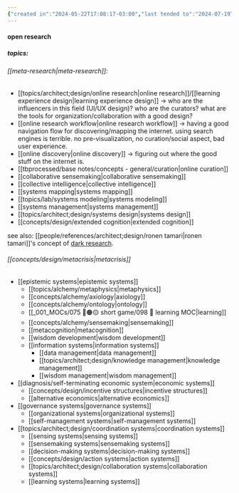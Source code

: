 ```yaml
---
{"created in":"2024-05-22T17:08:17-03:00","last tended to":"2024-07-19T03:13:47-03:00","tags":["topic","research","design","alchemy","🌱"],"created":"2024-05-22T17:08:17.985-03:00","updated":"2024-12-13T17:23:45.647-03:00","notestage":["🌱"],"dg-publish":true,"permalink":"/topics/architect-design/research/","dgPassFrontmatter":true}
---
```


#### open research

##### topics:
###### [[meta-research\|meta-research]]:
- [[topics/architect;design/online research\|online research]]/[[learning experience design\|learning experience design]] -> who are the influencers in this field (UI/UX design)? who are the curators? what are the tools for organization/collaboration with a good design?
- [[online research workflow\|online research workflow]] -> having a good navigation flow for discovering/mapping the internet. using search engines is terrible. no pre-visualization, no curation/social aspect, bad user experience.
- [[online discovery\|online discovery]] -> figuring out where the good stuff on the internet is.
- [[tbprocessed/base notes/concepts - general/curation\|online curation]]
- [[collaborative sensemaking\|collaborative sensemaking]]
- [[collective intelligence\|collective intelligence]]
- [[systems mapping\|systems mapping]]
- [[topics/lab/systems modeling\|systems modeling]]
- [[systems management\|systems management]]
- [[topics/architect;design/systems design\|systems design]]
- [[concepts/design/extended cognition\|extended cognition]]

see also: [[people/references/architect;design/ronen tamari\|ronen tamari]]'s concept of [dark research](https://ronentk.github.io/post/dark_research/).
###### [[concepts/design/metacrisis\|metacrisis]]
- [[epistemic systems\|epistemic systems]]
	- [[topics/alchemy/metaphysics\|metaphysics]]
	- [[concepts/alchemy/axiology\|axiology]]
	- [[concepts/alchemy/ontology\|ontology]]
	- [[_001_MOCs/075 🔴🟠🟡 short game/098 📕 learning MOC\|learning]]
	- [[concepts/alchemy/sensemaking\|sensemaking]]
	- [[metacognition\|metacognition]]
	- [[wisdom development\|wisdom development]]
	- [[information systems\|information systems]]
		- [[data management\|data management]]
		- [[topics/architect;design/knowledge management\|knowledge management]]
		- [[wisdom management\|wisdom management]]
- [[diagnosis/self-terminating economic system\|economic systems]]
	- [[concepts/design/incentive structures\|incentive structures]]
	- [[alternative economics\|alternative economics]]
- [[governance systems\|governance systems]]
	- [[organizational systems\|organizational systems]]
	- [[self-management systems\|self-management systems]]
- [[topics/architect;design/coordination systems\|coordination systems]]
	- [[sensing systems\|sensing systems]]
	- [[sensemaking systems\|sensemaking systems]]
	- [[decision-making systems\|decision-making systems]]
	- [[concepts/design/action systems\|action systems]]
	- [[topics/architect;design/collaboration systems\|collaboration systems]]
	- [[learning systems\|learning systems]]